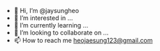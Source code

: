 - 👋 Hi, I’m @jaysungheo
- 👀 I’m interested in ...
- 🌱 I’m currently learning ...
- 💞️ I’m looking to collaborate on ...
- 📫 How to reach me heojaesung123@gmail.com

<!---
jaysungheo/jaysungheo is a ✨ special ✨ repository because its `README.md` (this file) appears on your GitHub profile.
You can click the Preview link to take a look at your changes.
--->
